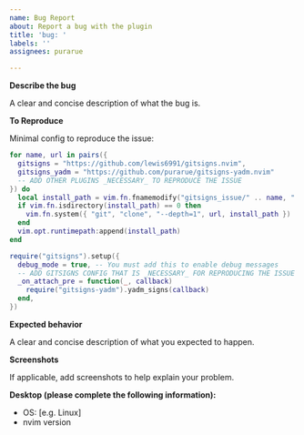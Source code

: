 ```yaml
---
name: Bug Report
about: Report a bug with the plugin
title: 'bug: '
labels: ''
assignees: purarue

---
```


**Describe the bug**

A clear and concise description of what the bug is.

**To Reproduce**

Minimal config to reproduce the issue:

```lua
for name, url in pairs({
  gitsigns = "https://github.com/lewis6991/gitsigns.nvim",
  gitsigns_yadm = "https://github.com/purarue/gitsigns-yadm.nvim"
  -- ADD OTHER PLUGINS _NECESSARY_ TO REPRODUCE THE ISSUE
}) do
  local install_path = vim.fn.fnamemodify("gitsigns_issue/" .. name, ":p")
  if vim.fn.isdirectory(install_path) == 0 then
    vim.fn.system({ "git", "clone", "--depth=1", url, install_path })
  end
  vim.opt.runtimepath:append(install_path)
end

require("gitsigns").setup({
  debug_mode = true, -- You must add this to enable debug messages
  -- ADD GITSIGNS CONFIG THAT IS _NECESSARY_ FOR REPRODUCING THE ISSUE
  _on_attach_pre = function(_, callback)
    require("gitsigns-yadm").yadm_signs(callback)
  end,
})
```

**Expected behavior**

A clear and concise description of what you expected to happen.

**Screenshots**

If applicable, add screenshots to help explain your problem.

**Desktop (please complete the following information):**
 - OS: [e.g. Linux]
 - nvim version
